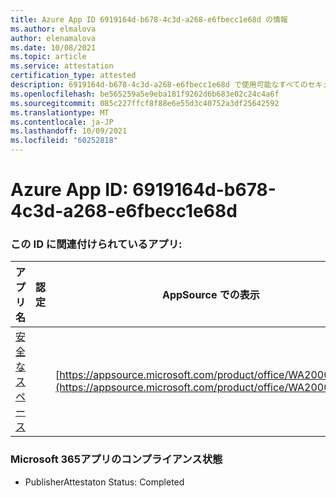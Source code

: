 ```yaml
---
title: Azure App ID 6919164d-b678-4c3d-a268-e6fbecc1e68d の情報
ms.author: elmalova
author: elenamalova
ms.date: 10/08/2021
ms.topic: article
ms.service: attestation
certification_type: attested
description: 6919164d-b678-4c3d-a268-e6fbecc1e68d で使用可能なすべてのセキュリティおよびコンプライアンス情報。
ms.openlocfilehash: be565259a5e9eba181f9262d6b683e02c24c4a6f
ms.sourcegitcommit: 085c227ffcf8f88e6e55d3c40752a3df25642592
ms.translationtype: MT
ms.contentlocale: ja-JP
ms.lasthandoff: 10/09/2021
ms.locfileid: "60252818"
---
```

# <a name="azure-app-id-6919164d-b678-4c3d-a268-e6fbecc1e68d"></a>Azure App ID: 6919164d-b678-4c3d-a268-e6fbecc1e68d


### <a name="apps-associated-with-this-id"></a>この ID に関連付けられているアプリ:
| **アプリ名** | **認定** | **AppSource での表示** |
|--------------|---------------|-----------------------|
| [安全なスペース](https://docs.microsoft.com/microsoft-365-app-certification/forward/WA200002691) |  | [https://appsource.microsoft.com/product/office/WA200002691](https://appsource.microsoft.com/product/office/WA200002691) |

### <a name="microsoft-365-app-compliance-status"></a>Microsoft 365アプリのコンプライアンス状態
- PublisherAttestaton Status: Completed
